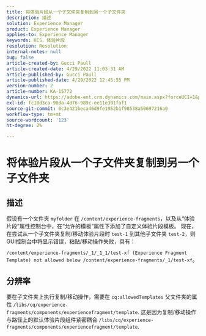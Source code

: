 ```yaml
---
title: 将体验片段从一个子文件夹复制到另一个子文件夹
description: 描述
solution: Experience Manager
product: Experience Manager
applies-to: Experience Manager
keywords: KCS，体验片段
resolution: Resolution
internal-notes: null
bug: false
article-created-by: Gucci Paull
article-created-date: 4/29/2022 11:03:31 AM
article-published-by: Gucci Paull
article-published-date: 4/29/2022 12:45:55 PM
version-number: 2
article-number: KA-15772
dynamics-url: https://adobe-ent.crm.dynamics.com/main.aspx?forceUCI=1&pagetype=entityrecord&etn=knowledgearticle&id=f3db54fe-abc7-ec11-a7b6-0022480a10ee
exl-id: fc10d3ca-90da-4d76-989c-ee11e391faf1
source-git-commit: 0c3e421beca46d9fe1952b1f98538a50697216a0
workflow-type: tm+mt
source-wordcount: '123'
ht-degree: 2%

---
```


# 将体验片段从一个子文件夹复制到另一个子文件夹

## 描述



假设有一个文件夹 `myfolder` 在 `/content/experience-fragments`，以及从“体验片段”属性控制台中，在“允许的模板”属性下添加了自定义体验片段模板。 现在，在尝试从一个子文件夹复制/移动体验片段时 `test-1` 到其他子文件夹 `test-2`，则GUI控制台中将显示错误，粘贴/移动操作失败，具有：

`/content/experience-fragments/_1/_1_1/test-xf (Experience Fragment Template) not allowed below /content/experience-fragments/_1/test-xf`。



## 分辨率



要在子文件夹上执行复制/移动操作，需要在 `cq:allowedTemplates` 父文件夹的属性
`/libs/cq/experience-fragments/components/experiencefragment/template`. 这是因为复制/移动操作与路径上的默认体验片段组件紧密耦合 `/libs/cq/experience-fragments/components/experiencefragment/template`.
